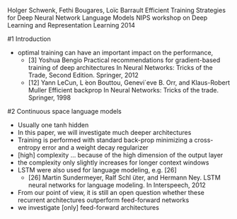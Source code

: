 Holger Schwenk, Fethi Bougares, Loïc Barrault
Efficient Training Strategies for Deep Neural Network Language Models
NIPS workshop on Deep Learning and Representation Learning 2014

#1 Introduction

* optimal training can have an important impact on the performance,
  * [3] Yoshua Bengio
    Practical recommendations for gradient-based training of deep architectures
    In Neural Networks: Tricks of the Trade, Second Edition.  Springer, 2012
  * [12] Yann LeCun, L ́eon Bouttou, Genevi`eve B. Orr, and Klaus-Robert Muller
    Efficient backprop
    In Neural Networks: Tricks of the trade.  Springer, 1998

#2 Continuous space language models

* Usually one tanh hidden
* In this paper, we will investigate much deeper architectures
* Training is performed with standard back-prop minimizing a cross-entropy
  error and a weight decay regularizer
* [high] complexity ... because of the high dimension of the output layer
* the complexity only slightly increases for longer context windows
* LSTM were also used for language modeling, e.g. [26]
  * [26] Martin Sundermeyer, Ralf Schl ̈uter, and Hermann Ney. LSTM neural
    networks for language modeling. In Interspeech, 2012
* From our point of view, it is still an open question whether these recurrent
  architectures outperform feed-forward networks
* we investigate [only] feed-forward architectures
